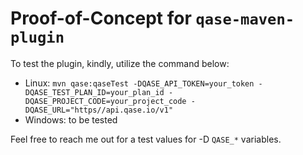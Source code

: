 # Proof-of-Concept for `qase-maven-plugin`

To test the plugin, kindly, utilize the command below:

* Linux: `mvn qase:qaseTest -DQASE_API_TOKEN=your_token -DQASE_TEST_PLAN_ID=your_plan_id -DQASE_PROJECT_CODE=your_project_code -DQASE_URL="https//api.qase.io/v1"`
* Windows: to be tested

Feel free to reach me out for a test values for -D `QASE_*` variables.
